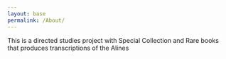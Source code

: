 ```yaml
---
layout: base
permalink: /About/
---
```

<head> This is a directed studies project with Special Collection and Rare books that produces transcriptions of the Alines</head>

